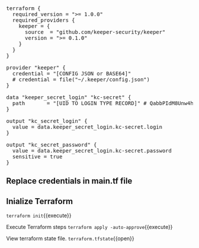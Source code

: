 
<pre class="file" data-filename="main.tf" data-target="replace">
terraform {
  required_version = ">= 1.0.0"
  required_providers {
    keeper = {
      source  = "github.com/keeper-security/keeper"
      version = ">= 0.1.0"
    }
  }
}

provider "keeper" {
  credential = "[CONFIG JSON or BASE64]"
  # credential = file("~/.keeper/config.json")
}

data "keeper_secret_login" "kc-secret" {
  path       = "[UID TO LOGIN TYPE RECORD]" # QabbPIdM8Unw4hwVM-F8VQ
}

output "kc_secret_login" {
  value = data.keeper_secret_login.kc-secret.login
}

output "kc_secret_password" {
  value = data.keeper_secret_login.kc-secret.password
  sensitive = true
}
</pre>

## Replace credentials in main.tf file

## Inialize Terraform
`terraform init`{{execute}}

Execute Terraform steps
`terraform apply -auto-approve`{{execute}}

View terraform state file.
`terraform.tfstate`{{open}}

